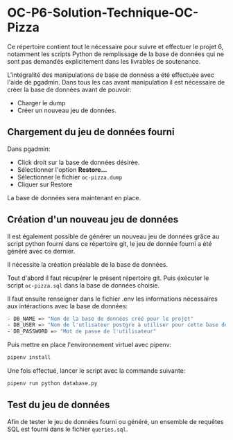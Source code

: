 # OC-P6-Solution-Technique-OC-Pizza

Ce répertoire contient tout le nécessaire pour suivre et effectuer le projet 6, notamment les scripts Python de remplissage de la base de données qui ne sont pas demandés explicitement dans les livrables de soutenance.

L'intégralité des manipulations de base de données a été effectuée avec l'aide de pgadmin. Dans tous les cas avant manipulation il est nécessaire de créer la base de données avant de pouvoir:

- Charger le dump
- Créer un nouveau jeu de données.

## Chargement du jeu de données fourni

Dans pgadmin:

- Click droit sur la base de données désirée.
- Sélectionner l'option **Restore...**
- Sélectionner le fichier `oc-pizza.dump`
- Cliquer sur Restore

La base de données sera maintenant en place.

## Création d'un nouveau jeu de données

Il est également possible de générer un nouveau jeu de données grâce au script python fourni dans ce répertoire git, le jeu de donnée fourni a été généré avec ce dernier.

Il nécessite la création préalable de la base de données.

Tout d'abord il faut récupérer le présent répertoire git. Puis éxécuter le script `oc-pizza.sql` dans la base de données choisie.

Il faut ensuite renseigner dans le fichier .env les informations nécessaires aux intéractions avec la base de données:

```bash
- DB_NAME => "Nom de la base de données créé pour le projet"
- DB_USER => "Nom de l'utlisateur postgre à utiliser pour cette base de données"
- DB_PASSWORD => "Mot de passe de l'utilisateur"
```

Puis mettre en place l'environnement virtuel avec pipenv:

```bash
pipenv install
```

Une fois effectué, lancer le script avec la commande suivante:

```bash
pipenv run python database.py
```

## Test du jeu de données

Afin de tester le jeu de données fourni ou généré, un ensemble de requêtes SQL est fourni dans le fichier `queries.sql`.
